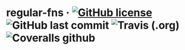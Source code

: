 # regular-fns &middot;   [![GitHub license](https://img.shields.io/github/license/shahabkhalvati/regular-fns.svg?style=flat-square)](https://github.com/shahabkhalvati/regular-fns/blob/develope/LICENSE) ![GitHub last commit](https://img.shields.io/github/last-commit/shahabkhalvati/regular-fns.svg?style=flat-square) ![Travis (.org)](https://img.shields.io/travis/shahabkhalvati/regular-fns.svg?style=flat-square) ![Coveralls github](https://img.shields.io/coveralls/github/shahabkhalvati/regular-fns.svg?style=flat-square)
